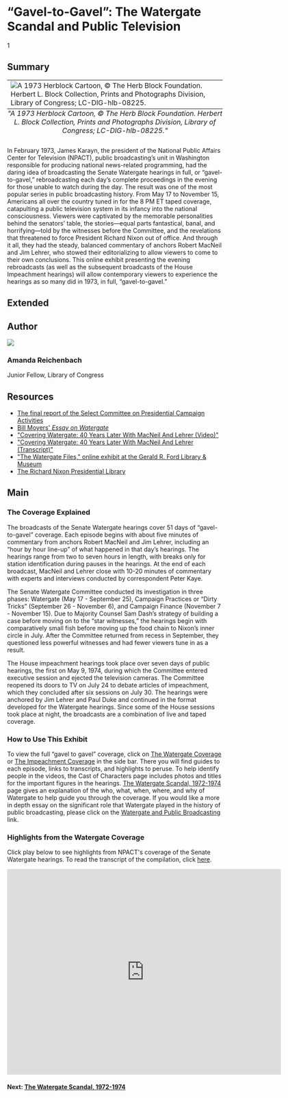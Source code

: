 # “Gavel-to-Gavel”: The Watergate Scandal and Public Television

1

## Summary

<table class="exhibit-image">
<caption align="bottom" class="exhibit-caption"><em>"A 1973 Herblock Cartoon, © The Herb Block Foundation. Herbert L. Block Collection, Prints and Photographs Division, Library of Congress; LC-DIG-hlb-08225."</em></caption>
<tr><td><img src="https://s3.amazonaws.com/americanarchive.org/exhibits/latereturns.jpg" alt="A 1973 Herblock Cartoon, © The Herb Block Foundation. Herbert L. Block Collection, Prints and Photographs Division, Library of Congress; LC-DIG-hlb-08225."/></td></tr>
</table>

In February 1973, James Karayn, the president of the National Public Affairs Center for Television (NPACT), public broadcasting’s unit in Washington responsible for producing national news-related programming, had the daring idea of broadcasting the Senate Watergate hearings in full, or “gavel-to-gavel,” rebroadcasting each day’s complete proceedings in the evening for those unable to watch during the day. The result was one of the most popular series in public broadcasting history. From May 17 to November 15, Americans all over the country tuned in for the 8 PM ET taped coverage, catapulting a public television system in its infancy into the national consciousness. Viewers were captivated by the memorable personalities behind the senators’ table, the stories—equal parts fantastical, banal, and horrifying—told by the witnesses before the Committee, and the revelations that threatened to force President Richard Nixon out of office. And through it all, they had the steady, balanced commentary of anchors Robert MacNeil and Jim Lehrer, who stowed their editorializing to allow viewers to come to their own conclusions. This online exhibit presenting the evening rebroadcasts (as well as the subsequent broadcasts of the House Impeachment hearings) will allow contemporary viewers to experience the hearings as so many did in 1973, in full, “gavel-to-gavel.”

## Extended

## Author

<img class="img-circle pull-left" src="https://s3.amazonaws.com/americanarchive.org/staff/Reichenbach.jpg"/>

### Amanda Reichenbach
Junior Fellow, Library of Congress


## Resources

- [The final report of the Select Committee on Presidential Campaign Activities](http://babel.hathitrust.org/cgi/pt?id=mdp.39015011697870;view=1up;seq=15)
- [Bill Moyers' *Essay on Watergate*](https://vimeo.com/44242486)
- ["Covering Watergate: 40 Years Later With MacNeil And Lehrer (Video)"](https://www.youtube.com/watch?v=YxCASPRMZb8)
- ["Covering Watergate: 40 Years Later With MacNeil And Lehrer (Transcript)"](https://www.pbs.org/newshour/show/covering-watergate-40-years-later-with-macneil-and-lehrer)
- ["The Watergate Files," online exhibit at the Gerald R. Ford Library & Museum](https://www.fordlibrarymuseum.gov/museum/exhibits/Watergate_files/index.html)
- [The Richard Nixon Presidential Library](https://www.nixonlibrary.gov/index.php)

## Main

### The Coverage Explained

The broadcasts of the Senate Watergate hearings cover 51 days of “gavel-to-gavel” coverage. Each episode begins with about five minutes of commentary from anchors Robert MacNeil and Jim Lehrer, including an “hour by hour line-up” of what happened in that day’s hearings. The hearings range from two to seven hours in length, with breaks only for station identification during pauses in the hearings. At the end of each broadcast, MacNeil and Lehrer close with 10-20 minutes of commentary with experts and interviews conducted by correspondent Peter Kaye.

The Senate Watergate Committee conducted its investigation in three phases: Watergate (May 17 - September 25), Campaign Practices or “Dirty Tricks” (September 26 - November 6), and Campaign Finance (November 7 - November 15). Due to Majority Counsel Sam Dash’s strategy of building a case before moving on to the “star witnesses,” the hearings begin with comparatively small fish before moving up the food chain to Nixon’s inner circle in July. After the Committee returned from recess in September, they questioned less powerful witnesses and had fewer viewers tune in as a result.

The House impeachment hearings took place over seven days of public hearings, the first on May 9, 1974, during which the Committee entered executive session and ejected the television cameras. The Committee reopened its doors to TV on July 24 to debate articles of impeachment, which they concluded after six sessions on July 30. The hearings were anchored by Jim Lehrer and Paul Duke and continued in the format developed for the Watergate hearings. Since some of the House sessions took place at night, the broadcasts are a combination of live and taped coverage.

### How to Use This Exhibit

To view the full “gavel to gavel” coverage, click on [The Watergate Coverage](/exhibits/watergate/the-watergate-coverage) or [The Impeachment Coverage](/exhibits/watergate/the-impeachment-coverage) in the side bar. There you will find guides to each episode, links to transcripts, and highlights to peruse. To help identify people in the videos, the Cast of Characters page includes photos and titles for the important figures in the hearings. [The Watergate Scandal, 1972-1974](/exhibits/watergate/the-watergate-scandal-1972-1974) page gives an explanation of the who, what, when, where, and why of Watergate to help guide you through the coverage. If you would like a more in depth essay on the significant role that Watergate played in the history of public broadcasting, please click on the [Watergate and Public Broadcasting](/exhibits/watergate/watergate-and-public-broadcasting) link.


### Highlights from the Watergate Coverage
Click play below to see highlights from NPACT's coverage of the Senate Watergate hearings. To read the transcript of the compilation, click [here](https://s3.amazonaws.com/americanarchive.org/exhibits/Highlights_Reel_Transcript.pdf).

<iframe src="https://player.vimeo.com/video/226909199" width="640" height="480" frameborder="0" webkitallowfullscreen mozallowfullscreen allowfullscreen></iframe>


#### Next: [The Watergate Scandal, 1972-1974](/exhibits/watergate/the-watergate-scandal-1972-1974)
